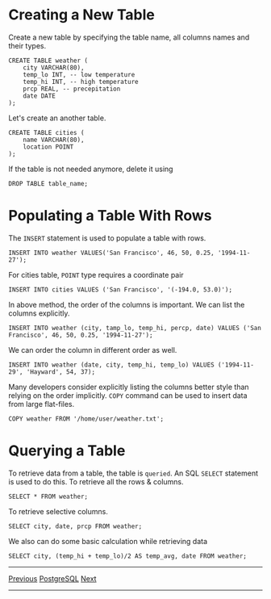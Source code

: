 # Creating a New Table
Create a new table by specifying the table name, all columns names and their types.
```
CREATE TABLE weather (
    city VARCHAR(80),
    temp_lo INT, -- low temperature
    temp_hi INT, -- high temperature
    prcp REAL, -- precepitation
    date DATE
);
```
Let's create an another table.
```
CREATE TABLE cities (
    name VARCHAR(80),
    location POINT
);
```
If the table is not needed anymore, delete it using
```
DROP TABLE table_name;
```

# Populating a Table With Rows
The `INSERT` statement is used to populate a table with rows.
```
INSERT INTO weather VALUES('San Francisco', 46, 50, 0.25, '1994-11-27');
```
For cities table, `POINT` type requires a coordinate pair
```
INSERT INTO cities VALUES ('San Francisco', '(-194.0, 53.0)');
```
In above method, the order of the columns is important. We can list the columns explicitly.
```
INSERT INTO weather (city, tamp_lo, temp_hi, percp, date) VALUES ('San Francisco', 46, 50, 0.25, '1994-11-27');
```
We can order the column in different order as well.
```
INSERT INTO weather (date, city, temp_hi, temp_lo) VALUES ('1994-11-29', 'Hayward', 54, 37);
```
Many developers consider explicitly listing the columns better style than relying on the order implicitly.
`COPY` command can be used to insert data from large flat-files.
```
COPY weather FROM '/home/user/weather.txt';
```

# Querying a Table
To retrieve data from a table, the table is `queried`. An SQL `SELECT` statement is used to do this.
To retrieve all the rows & columns.
```
SELECT * FROM weather;
```
To retrieve selective columns.
```
SELECT city, date, prcp FROM weather;
```
We also can do some basic calculation while retrieving data
```
SELECT city, (temp_hi + temp_lo)/2 AS temp_avg, date FROM weather;
```

------

[Previous](/PostgreSQL/ch2-Basic-CRUD-Operation.md)     [PostgreSQL](/PostgreSQL/README.md)            [Next](/PostgreSQL/ch3-creating-table.md)

------